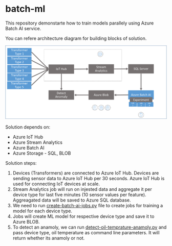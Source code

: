 # batch-ml

This repository demonstarte how to train models parallely using Azure Batch AI service.

You can refere architecture diagram for building blocks of solution.

![Solution Block Diagram](https://github.com/Coder-2xx/batch-ml/blob/master/using-azure-batch-ai/solution-architecture.png)

Solution depends on:

* Azure IoT Hub
* Azure Stream Analytics
* Azure Batch AI
* Azure Storage - SQL, BLOB

Solution steps:

1. Devices (Transformers) are connected to Azure IoT Hub. Devices are sending sensor data to Azure IoT Hub per 30 seconds. Azure IoT Hub is used for connecting IoT devices at scale.
2. Stream Analytics job will run on injested data and aggregate it per device type for last five minutes (10 sensor values per feature). Aggreagated data will be saved to Azure SQL database.
3. We need to run [create-batch-ai-jobs.py](https://github.com/Coder-2xx/batch-ml/blob/master/using-azure-batch-ai/create-batch-ai-jobs.py) file to create jobs for training a model for each device type.
4. Jobs will create ML model for respective device type and save it to Azure BLOB.
5. To detect an anamoly, we can run [detect-oil-temprature-anamoly.py](https://github.com/Coder-2xx/batch-ml/blob/master/using-azure-batch-ai/detect-oil-temprature-anamoly.py) and pass device type, oil temperature as command line parameters. It will return whether its anamoly or not.